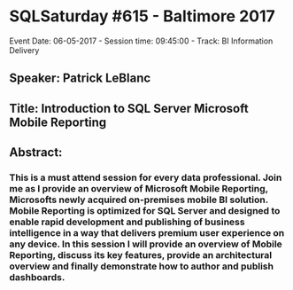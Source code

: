 # SQLSaturday #615 - Baltimore 2017
Event Date: 06-05-2017 - Session time: 09:45:00 - Track: BI Information Delivery
## Speaker: Patrick LeBlanc
## Title: Introduction to SQL Server Microsoft Mobile Reporting
## Abstract:
### This is a must attend session for every data professional.  Join me as I provide an overview of Microsoft Mobile Reporting, Microsofts newly acquired on-premises mobile BI solution.  Mobile Reporting is optimized for SQL Server and designed to enable rapid development and publishing of business intelligence in a way that delivers premium user experience on any device.  In this session I will provide an overview of Mobile Reporting, discuss its key features, provide an architectural overview and finally demonstrate how to author and publish dashboards.
